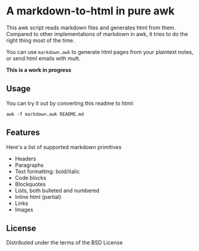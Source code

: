 # A markdown-to-html in pure awk

This awk script reads markdown files and generates html from them.
Compared to other implementations of markdown in awk, it tries to do the right thing most of the time.

You can use `markdown.awk` to generate html pages from your plaintext notes, or send html emails with mutt.

**This is a work in progress**

## Usage

You can try it out by converting this readme to html:

```
awk -f markdown.awk README.md
```

## Features

Here's a list of supported markdown primitives

- Headers
- Paragraphs
- Text formatting: bold/italic
- Code blocks
- Blockquotes
- Lists, both bulleted and numbered
- Inline html (partial)
- Links
- Images

## License

Distributed under the terms of the BSD License

